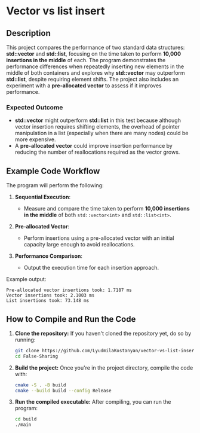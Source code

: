 # Vector vs list insert

## Description

This project compares the performance of two standard data structures: **std::vector<int>** and **std::list<int>**, focusing on the time taken to perform **10,000 insertions in the middle** of each. The program demonstrates the performance differences when repeatedly inserting new elements in the middle of both containers and explores why **std::vector** may outperform **std::list**, despite requiring element shifts. The project also includes an experiment with a **pre-allocated vector** to assess if it improves performance.

### Expected Outcome

- **std::vector** might outperform **std::list** in this test because although vector insertion requires shifting elements, the overhead of pointer manipulation in a list (especially when there are many nodes) could be more expensive.
- A **pre-allocated vector** could improve insertion performance by reducing the number of reallocations required as the vector grows.

## Example Code Workflow

The program will perform the following:

1. **Sequential Execution**:
   - Measure and compare the time taken to perform **10,000 insertions in the middle** of both `std::vector<int>` and `std::list<int>`.
   
2. **Pre-allocated Vector**:
   - Perform insertions using a pre-allocated vector with an initial capacity large enough to avoid reallocations.
   
3. **Performance Comparison**:
   - Output the execution time for each insertion approach.

Example output:

```
Pre-allocated vector insertions took: 1.7187 ms
Vector insertions took: 2.1003 ms
List insertions took: 73.148 ms
```

## How to Compile and Run the Code

1. **Clone the repository:**
   If you haven't cloned the repository yet, do so by running:
   ```bash
   git clone https://github.com/LyudmilaKostanyan/vector-vs-list-insert.git
   cd False-Sharing
   ```

2. **Build the project:**
   Once you're in the project directory, compile the code with:
   ```bash
   cmake -S . -B build
   cmake --build build --config Release
   ```

3. **Run the compiled executable:**
   After compiling, you can run the program:
   ```bash
   cd build
   ./main
   ```

